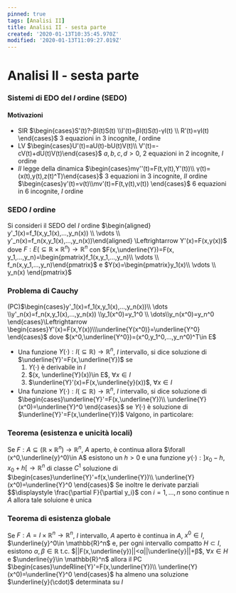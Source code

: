 ```yaml
---
pinned: true
tags: [Analisi II]
title: Analisi II - sesta parte
created: '2020-01-13T10:35:45.970Z'
modified: '2020-01-13T11:09:27.019Z'
---
```


# Analisi II - sesta parte
### Sistemi di EDO del $I$ ordine (SEDO)
#### Motivazioni
+ SIR
$\begin{cases}S'(t)?-βI(t)S(t) \\I'(t)=βI(t)S(t)-γI(t) \\ R'(t)=γI(t) \end{cases}$
3 equazioni in 3 incognite, $I$ ordine
+ LV
$\begin{cases}U'(t)=aU(t)-bU(t)V(t)\\ V'(t)=-cV(t)+dU(t)V(t)\end{cases}$
$a,b,c,d>0$, 2 equazioni in 2 incognite, $I$ ordine
+ $II$ legge della dinamica
$\begin{cases}mγ''(t)=F(t,γ(t),Y'(t))\\ γ(t)=(x(t),y(t),z(t)^T)\end{cases}$
3 equazioni in 3 incognite, $II$ ordine
$\begin{cases}γ'(t)=v(t)\\mv'(t)=F(t,γ(t),v(t)) \end{cases}$
6 equazioni in 6 incognite, $I$ ordine
### SEDO $I$ ordine
Si consideri il SEDO del $I$ ordine
$\begin{aligned} y'_1(x)=f_1(x,y_1(x),...,y_n(x)) \\ \vdots \\ y'_n(x)=f_n(x,y_1(x),...,y_n(x))\end{aligned} \Leftrightarrow Y'(x)=F(x,y(x))$
dove $F:E(\subseteq \mathbb{R}\times \mathbb{R}^n)\to \mathbb{R}^n$ con $F(x,\underline{Y})=F(x, y_1,...,y_n)=\begin{pmatrix}f_1(x,y_1,...,y_n)\\ \vdots \\ f_n(x,y_1,...,y_n)\end{pmatrix}$ e $Y(x)=\begin{pmatrix}y_1(x)\\ \vdots \\ y_n(x) \end{pmatrix}$
### Problema di Cauchy
(PC)$\begin{cases}y'_1(x)=f_1(x,y_1(x),...,y_n(x))\\ \dots \\y'_n(x)=f_n(x,y_1(x),...,y_n(x)) \\y_1(x^0)=y_1^0 \\ \dots\\y_n(x^0)=y_n^0 \end{cases}\Leftrightarrow \begin{cases}Y'(x)=F(x,Y(x))\\\underline{Y(x^0)}=\underline{Y^0} \end{cases}$
dove $(x^0,\underline{Y^0})=(x^0,y_1^0,...,y_n^0)^T\in E$
+ Una funzione $Y(\cdot):I(\subseteq \mathbb{R})\to \mathbb{R}^n$, $I$ intervallo, si dice soluzione di $\underline{Y}'=F(x,\underline{Y})$ se
  1. $Y(\cdot)$ è derivabile in $I$
  2. $(x, \underline{Y}(x))\in E$, $\forall x\in I$
  3. $\underline{Y}'(x)=F(x,\underline{y}(x))$, $\forall x\in I$
+ Una funzione $Y(\cdot):I(\subseteq \mathbb{R})\to \mathbb{R}^n$, $I$ intervallo, si dice soluzione di $\begin{cases}\underline{Y}'=F(x,\underline{Y})\\ \underline{Y}(x^0)=\underline{Y}^0 \end{cases}$ se $Y(\cdot)$ è soluzione di $\underline{Y}'=F(x,\underline{Y})$
Valgono, in particolare:
### Teorema (esistenza e unicità locali)
Se $F:A\subseteq(\mathbb{R}\times \mathbb{R}^n)\to \mathbb{R}^n$, $A$ aperto, è continua allora $\forall (x^0,\underline{y}^0)\in A$ esistono un $h>0$ e una funzione $y(\cdot):]x_0-h,x_0+h[\to \mathbb{R}^n$ di classe $C^1$ soluzione di $\begin{cases}\underline{Y}'=f(x,\underline{Y})\\ \underline{Y}(x^0)=\underline{Y}^0 \end{cases}$
Se inoltre le derivate parziali $$\displaystyle \frac{\partial F}{\partial y_i}$ con $i=1,...,n$ sono continue n $A$ allora tale soluione è unica
### Teorema di esistenza globale
Se $F:A=I\times \mathbb{R}^n\to \mathbb{R}^n$, $I$ intervallo, $A$ aperto è continua in $A$, $x^0\in I$, $\underline{y}^0\in \mathbb{R}^n$ e, per ogni intervallo compatto $H\subset I$, esistono $α,β\in \mathbb{R}$ t.c. $||F(x,\underline{y})||<α||\underline{y}||+β$, $\forall x\in H$ e $\underline{y}\in \mathbb{R}^n$ allora il PC $\begin{cases}\undeRline{Y}'=F(x,\underline{Y})\\ \underline{Y}(x^0)=\underline{Y}^0 \end{cases}$ ha almeno una soluzione $\underline{y}(\cdot)$ determinata su $I$


